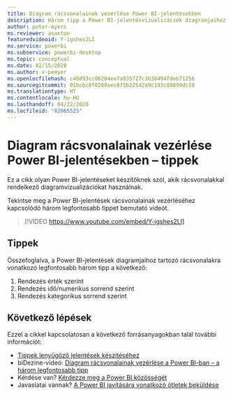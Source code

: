 ```yaml
---
title: Diagram rácsvonalainak vezérlése Power BI-jelentésekben
description: Három tipp a Power BI-jelentésvizualizációk diagramjaihoz tartozó rácsvonalak vezérléséhez a Power BI Desktopban vagy a Power BI szolgáltatásban.
author: peter-myers
ms.reviewer: asaxton
featuredvideoid: Y-igshes2LI
ms.service: powerbi
ms.subservice: powerbi-desktop
ms.topic: conceptual
ms.date: 02/15/2020
ms.author: v-pemyer
ms.openlocfilehash: c40d93cc06204ee7a935727c3b38494fdeb71256
ms.sourcegitcommit: 01bcbc8f0280aec875b22542a9c193c80899dc10
ms.translationtype: HT
ms.contentlocale: hu-HU
ms.lasthandoff: 04/22/2020
ms.locfileid: "82065525"
---
```

# <a name="tips-to-control-chart-gridlines-in-power-bi-reports"></a>Diagram rácsvonalainak vezérlése Power BI-jelentésekben – tippek

Ez a cikk olyan Power BI-jelentéseket készítőknek szól, akik rácsvonalakkal rendelkező diagramvizualizációkat használnak.

Tekintse meg a Power BI-jelentések rácsvonalainak vezérléséhez kapcsolódó három legfontosabb tippet bemutató videót.

> [!VIDEO https://www.youtube.com/embed/Y-igshes2LI]

## <a name="tips"></a>Tippek

Összefoglalva, a Power BI-jelentések diagramjaihoz tartozó rácsvonalakra vonatkozó legfontosabb három tipp a következő:

1. Rendezés érték szerint
1. Rendezés idő/numerikus sorrend szerint
1. Rendezés kategorikus sorrend szerint

## <a name="next-steps"></a>Következő lépések

Ezzel a cikkel kapcsolatosan a következő forrásanyagokban talál további információt:

- [Tippek lenyűgöző jelentések készítéséhez](../desktop-tips-and-tricks-for-creating-reports.md)
- biDezine-videó: [Diagram rácsvonalainak vezérlése a Power BI-ban – a három legfontosabb tipp](https://www.youtube.com/watch?v=Y-igshes2LI)
- Kérdése van? [Kérdezze meg a Power BI közösségét](https://community.powerbi.com/)
- Javaslatai vannak? [A Power BI javítására vonatkozó ötletek beküldése](https://ideas.powerbi.com)
